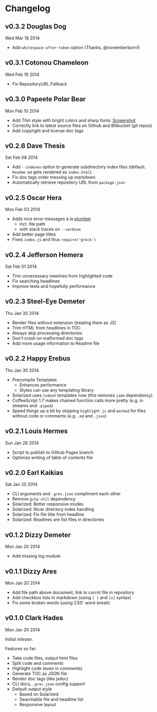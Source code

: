 # Changelog

## v0.3.2 Douglas Dog

Wed Mar 18 2014

- Add `whitespace-after-token` option (Thanks, @novemberborn!)

## v0.3.1 Cotonou Chameleon

Wed Feb 19 2014

- Fix RepositoryURL Fallback

## v0.3.0 Papeete Polar Bear

Mon Feb 10 2014

- Add _Thin_ style with bright colors and sharp fonts: [Screenshot](https://f.cloud.github.com/assets/20063/2121121/573a2af8-91d4-11e3-956a-a27ffd9a8635.png)
- Correctly link to latest source files on Github and Bitbucket (git repos)
- Add copyright and license doc tags

## v0.2.6 Dave Thesis

Sat Feb 08 2014

- Add `--indexes` option to generate subdirectory index files (default: `Readme.md` gets rendered as `index.html`)
- Fix doc tags order messing up markdown
- Automatically retrieve repository URL from `package.json`

## v0.2.5 Oscar Hera

Mon Feb 03 2014

- Adds nice error messages à la [plumber](https://github.com/floatdrop/gulp-plumber)
  - incl. file path
  - with stack traces on `--verbose`
- Add better page titles
- Fixes `index.js` and thus `require('grock')`

## v0.2.4 Jefferson Hemera

Sat Feb 01 2014

- Trim unnecessary newlines from highlighted code
- Fix searching headlines
- Improve tests and hopefully performance

## v0.2.3 Steel-Eye Demeter

Thu Jan 30 2014

- Render files without extension (treating them as JS)
- Trim HTML from headlines in TOC
- Always skip processing directories
- Don't crash on malformed doc tags
- Add more usage information to Readme file

## v0.2.2 Happy Erebus

Thu Jan 30 2014

- Precompile Templates
  - Enhances performance
  - Styles can use any templating library
- Solarized uses `lodash` templates now (this removes `jade` dependency)
- CoffeeScript 1.7 makes chained function calls more pretty (e.g. in streams and `.pipe`s)
- Speed things up a bit by skipping `highlight.js` and `marked` for files without code or comments (e.g. `.md` and `.json`)

## v0.2.1 Louis Hermes

Sun Jan 26 2014

- Script to publish to Github Pages branch
- Optimize writing of table of contents file

## v0.2.0 Earl Kaikias

Sat Jan 25 2014

- CLI arguments and `.groc.json` compliment each other
- Remove `gulp-util` dependency
- Solarized: Better responsive modes
- Solarized: Nicer directory index handling
- Solarized: Fix file title from headline
- Solarized: Readmes are fist files in directories

## v0.1.2 Dizzy Demeter

Mon Jan 20 2014

- Add missing log module

## v0.1.1 Dizzy Ares

Mon Jan 20 2014

- Add file path above document, link to currnt file in repository
- Add checkbox lists in markdown (using `[ ]` and `[x]` syntax)
- Fix some broken words (using CSS' word-break)

## v0.1.0 Clark Hades

Mon Jan 20 2014

_Initial release._

Features so far:

- Take code files, output html files
- Split code and comments
- Highlight code (even in comments)
- Generate TOC as JSON file
- Render doc tags (like jsdoc)
- CLI docs, `.groc.json` config support
- Default output style
  - Based on Solarized
  - Searchable file and headline list
  - Responsive layout

